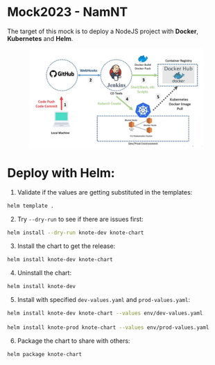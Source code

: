 # Mock2023 - NamNT

The target of this mock is to deploy a NodeJS project with __Docker__, __Kubernetes__ and __Helm__.

<img src="images/project-structure.png" style="display: block; margin-left: auto; margin-right: auto; width: 80%;" />

# Deploy with Helm:

1. Validate if the values are getting substituted in the templates:
```bash
helm template .
```

2. Try `--dry-run` to see if there are issues first:
```bash
helm install --dry-run knote-dev knote-chart
```

3. Install the chart to get the release:
```bash
helm install knote-dev knote-chart
```

4. Uninstall the chart:
```bash
helm install knote-dev
```

5. Install with specified `dev-values.yaml` and `prod-values.yaml`:
```bash
helm install knote-dev knote-chart --values env/dev-values.yaml

helm install knote-prod knote-chart --values env/prod-values.yaml
```

6. Package the chart to share with others:
```bash
helm package knote-chart
```
